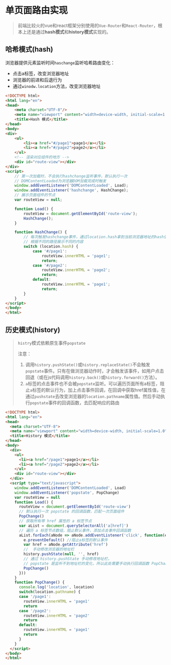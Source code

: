 # 单页面路由实现

> 前端比较火的vue和react框架分别使用的`Vue-Router`和`React-Router`，根本上还是通过**hash模式**和**history模式**实现的。

## 哈希模式(hash)

浏览器提供元素监听时间`haschange`监听哈希路由变化：

+ 点击a标签，改变浏览器地址
+ 浏览器的前进和后退行为
+ 通过`winodw.location`方法，改变浏览器地址

```html
<!DOCTYPE html>
<html lang="en">
<head>
    <meta charset="UTF-8"/>
    <meta name="viewport" content="width=device-width, initial-scale=1.0"/>
    <title>Hash 模式</title>
</head>
<body>
<div>
    <ul>
        <li><a href="#/page1">page1</a></li>
        <li><a href="#/page2">page2</a></li>
    </ul>
    <!-- 渲染对应组件的地方 -->
    <div id="route-view"></div>
</div>
<script>
    // 第一次加载时，不会执行hashchange监听事件，默认执行一次
    // DOMContentLoaded为浏览器DOM加载完成时触发
    window.addEventListener('DOMContentLoaded', Load);
    window.addEventListener('hashchange', HashChange);
    // 展示页面组件的节点
    var routeView = null;

    function Load() {
        routeView = document.getElementById('route-view');
        HashChange();
    }

    function HashChange() {
        // 每次触发hashchange事件，通过location.hash拿到当前浏览器地址的hash值
        // 根据不同的路径展示不同的内容
        switch (location.hash) {
            case '#/page1':
                routeView.innerHTML = 'page1';
                return;
            case '#/page2':
                routeView.innerHTML = 'page2';
                return;
            default:
                routeView.innerHTML = 'page1';
                return;
        }
    }
</script>
</body>
</html>
```

## 历史模式(history)

> `histry`模式依赖原生事件`popstate`
>
> 注意：
>
> 1. 调用`history.pushState()`或`history.replaceState()`不会触发`popstate`事件。只有在做浏览器动作时，才会触发该事件，如用户点击回退（或在js代码调用`history.back()`或`history.forward()`方法）。
> 2. `a`标签的点击事件也不会被`popstate`监听。可以遍历页面所有a标签，阻止`a`标签的默认行为，加上点击事件回调，在回调中获取href属性值，在通过`pushstate`去改变浏览器的`location.pathname`属性值。然后手动执行`popstate`事件的回调函数，去匹配响应的路由

```html
<!DOCTYPE html>
<html lang="en">
<head>
  <meta charset="UTF-8">
  <meta name="viewport" content="width=device-width, initial-scale=1.0">
  <title>History 模式</title>
</head>
<body>
  <div>
    <ul>
      <li><a href="/page1">page1</a></li>
      <li><a href="/page2">page2</a></li>
    </ul>
    <div id="route-view"></div>
  </div>
  <script type="text/javascript">
    window.addEventListener('DOMContentLoaded', Load)
    window.addEventListener('popstate', PopChange)
    var routeView = null
    function Load() {
      routeView = document.getElementById('route-view')
      // 默认执行一次 popstate 的回调函数，匹配一次页面组件
      PopChange()
      // 获取所有带 href 属性的 a 标签节点
      var aList = document.querySelectorAll('a[href]')
      // 遍历 a 标签节点数组，阻止默认事件，添加点击事件回调函数
      aList.forEach(aNode => aNode.addEventListener('click', function(e) {
        e.preventDefault() //阻止a标签的默认事件
        var href = aNode.getAttribute('href')
        //  手动修改浏览器的地址栏
        history.pushState(null, '', href)
        // 通过 history.pushState 手动修改地址栏，
        // popstate 是监听不到地址栏的变化，所以此处需要手动执行回调函数 PopChange
        PopChange()
      }))
    }
    function PopChange() {
      console.log('location', location)
      switch(location.pathname) {
      case '/page1':
        routeView.innerHTML = 'page1'
        return
      case '/page2':
        routeView.innerHTML = 'page2'
        return
      default:
        routeView.innerHTML = 'page1'
        return
      }
    }
  </script>
</body>
</html>
```

